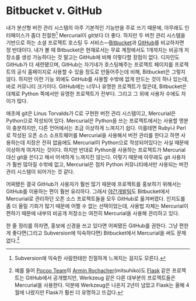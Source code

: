 Bitbucket v. GitHub
===================

내가 분산형 버전 관리 시스템의 아주 기본적인 기능만을 주로 쓰기 때문에, 아무래도 인터페이스가 좀더 친절한[^1] Mercurial이 git보다 더 좋다. 하지만 두 버전 관리 시스템을 기반으로 하는 소셜 프로젝트 호스팅 두 서비스—[Bitbucket][]과 [GitHub][]를 비교하자면 정 반대이다. 내가 볼 때 Bitbucket은 현재로서는 무료 계정에서도 1개까지는 비공개 저장소를 생성 가능하다는 것 말고는 GitHub에 비해 이렇다할 장점이 없다. 디자인도 GitHub가 더 세련됐으며, GitHub는 자기네가 호스팅해주는 프로젝트 페이지를 프로젝트의 공식 홈페이지로 사용할 수 있을 정도로 만들어주는데 비해, Bitbucket은 그렇지 않다. 하지만 이런 기능 외에도 GitHub를 사용할 수밖에 없게 만드는 것이 하나 있는데, 바로 커뮤니티 크기이다. GitHub에는 너무나 유명한 프로젝트가 많은데, Bitbucket은 대체로 Python 쪽에서만 유명한 프로젝트가 전부다. 그리고 그 외에 사용자 수에도 차이가 많다.

애초에 git은 Linus Torvalds가 C로 구현한 버전 관리 시스템이고, Mercurial은 Python으로 작성되어 있다. Mercurial은 Python을 쓰는 프로젝트에서는 사용할 명분이 충분하지만, 다른 언어에서는 조금 이상하게 느껴지기 쉽다. 이를테면 Ruby나 Perl로 작성된 오픈 소스 소프트웨어를 Mercurial을 사용해서 버전 관리를 한다고 하면 사용하는데 지장은 전혀 없음에도 Mercurial이 Python으로 작성되어있다는 사실 때문에 이상하게 여겨지는 것이다. 하지만 반대로 Python을 사용하는 프로젝트가 Mercurial 대신 git을 쓴다고 해서 어색하게 느껴지진 않는다. 이렇기 때문에 아무래도 git 사용자가 훨씬 많아질 수밖에 없고, Mercurial은 점차 Python 커뮤니티에서만 사용되는 버전 관리 시스템이 되어가는 것 같다.

어찌됐든 결국 GitHub가 사용자가 훨씬 많기 때문에 프로젝트를 홍보하기 위해서는 GitHub를 이용하는 편이 훨씬 유리하다. 그래서 [야간개발팀][lunant]도 Bitbucket에서 Mercurial로 관리하던 오픈 소스 프로젝트들을 모두 GitHub로 옮겨버렸다. 인지도를 좀 더 올릴 기회가 많기 때문에 어쩔 수 없는 선택이었는데, 사용법 자체는 Mercurial이 편하기 때문에 내부의 비공개 저장소는 여전히 Mercurial을 사용해 관리하고 있다.

한 줄 정리를 하자면, 홍보에 신경을 쓰고 있다면 어찌됐든 GitHub를 권한다. 그냥 편한 게 좋다면(그리고 Subversion에 익숙하다면) Bitbucket에서 Mercurial을 써도 문제 없다.[^2]

 [^1]: Subversion에 익숙한 사람한테만 친절하게 느껴지는 걸지도 모른다.

 [^2]: 예를 들어 [Pocoo Team][pocoo]의 [Armin Rochacher][mitsuhiko](mitsuhiko)도 [Flask][] 같은 프로젝트는 GitHub에서 공개했지만, Werkzeug 같은 다른 대부분의 프로젝트들은 Mercurial을 사용한다. 덕분에 Werkzeug은 나온지 2년이 넘었고 Flask는 올해 4월에 나왔지만 Flask가 훨씬 더 유명하고 뜨겁다.

 [bitbucket]: http://bitbucket.org/
 [github]: http://github.com/
 [lunant]: http://lunant.net/
 [pocoo]: http://www.pocoo.org/
 [mitsuhiko]: http://lucumr.pocoo.org/
 [flask]: http://github.com/mitsuhiko/flask
